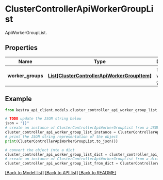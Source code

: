 # ClusterControllerApiWorkerGroupList

ApiWorkerGroupList.

## Properties

Name | Type | Description | Notes
------------ | ------------- | ------------- | -------------
**worker_groups** | [**List[ClusterControllerApiWorkerGroupItem]**](ClusterControllerApiWorkerGroupItem.md) | The list of worker groups. | [optional] 

## Example

```python
from kestra_api_client.models.cluster_controller_api_worker_group_list import ClusterControllerApiWorkerGroupList

# TODO update the JSON string below
json = "{}"
# create an instance of ClusterControllerApiWorkerGroupList from a JSON string
cluster_controller_api_worker_group_list_instance = ClusterControllerApiWorkerGroupList.from_json(json)
# print the JSON string representation of the object
print(ClusterControllerApiWorkerGroupList.to_json())

# convert the object into a dict
cluster_controller_api_worker_group_list_dict = cluster_controller_api_worker_group_list_instance.to_dict()
# create an instance of ClusterControllerApiWorkerGroupList from a dict
cluster_controller_api_worker_group_list_from_dict = ClusterControllerApiWorkerGroupList.from_dict(cluster_controller_api_worker_group_list_dict)
```
[[Back to Model list]](../README.md#documentation-for-models) [[Back to API list]](../README.md#documentation-for-api-endpoints) [[Back to README]](../README.md)


